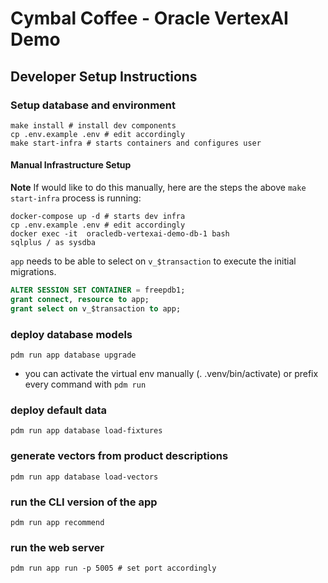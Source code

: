 # Cymbal Coffee - Oracle VertexAI Demo

## Developer Setup Instructions

### Setup database and environment

```shell
make install # install dev components
cp .env.example .env # edit accordingly
make start-infra # starts containers and configures user
```

#### Manual Infrastructure Setup

**Note** If would like to do this manually, here are the steps the above `make start-infra` process is running:

```shell
docker-compose up -d # starts dev infra
cp .env.example .env # edit accordingly
docker exec -it  oracledb-vertexai-demo-db-1 bash
sqlplus / as sysdba
```

`app` needs to be able to select on `v_$transaction` to execute the initial migrations.

```sql
ALTER SESSION SET CONTAINER = freepdb1;
grant connect, resource to app;
grant select on v_$transaction to app;
```

### deploy database models

```shell
pdm run app database upgrade
```

* you can activate the virtual env manually (. .venv/bin/activate) or prefix every command with `pdm run`

### deploy default data

```shell
pdm run app database load-fixtures
```

### generate vectors from product descriptions

```shell
pdm run app database load-vectors
```

### run the CLI version of the app

```shell
pdm run app recommend
```

### run the web server

```shell
pdm run app run -p 5005 # set port accordingly
```
